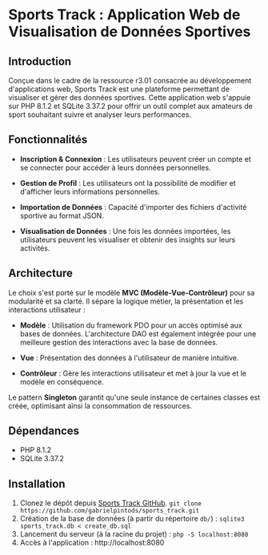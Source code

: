 # Sports Track : Application Web de Visualisation de Données Sportives

## Introduction

Conçue dans le cadre de la ressource r3.01 consacrée au développement d'applications web, Sports Track est une plateforme permettant de visualiser et gérer des données sportives. Cette application web s'appuie sur PHP 8.1.2 et SQLite 3.37.2 pour offrir un outil complet aux amateurs de sport souhaitant suivre et analyser leurs performances.

## Fonctionnalités

- **Inscription & Connexion** : Les utilisateurs peuvent créer un compte et se connecter pour accéder à leurs données personnelles.

- **Gestion de Profil** : Les utilisateurs ont la possibilité de modifier et d'afficher leurs informations personnelles.

- **Importation de Données** : Capacité d'importer des fichiers d'activité sportive au format JSON.

- **Visualisation de Données** : Une fois les données importées, les utilisateurs peuvent les visualiser et obtenir des insights sur leurs activités.

## Architecture

Le choix s'est porté sur le modèle **MVC (Modèle-Vue-Contrôleur)** pour sa modularité et sa clarté. Il sépare la logique métier, la présentation et les interactions utilisateur :

- **Modèle** : Utilisation du framework PDO pour un accès optimisé aux bases de données. L'architecture DAO est également intégrée pour une meilleure gestion des interactions avec la base de données.

- **Vue** : Présentation des données à l'utilisateur de manière intuitive.

- **Contrôleur** : Gère les interactions utilisateur et met à jour la vue et le modèle en conséquence.

Le pattern **Singleton** garantit qu'une seule instance de certaines classes est créée, optimisant ainsi la consommation de ressources.

## Dépendances

- PHP 8.1.2
- SQLite 3.37.2

## Installation

1. Clonez le dépôt depuis [Sports Track GitHub](URL_DU_REPO). `git clone https://github.com/gabrielpintods/sports_track.git`
2. Création de la base de données (à partir du répertoire `db/`) : `sqlite3 sports_track.db < create_db.sql`
3. Lancement du serveur (à la racine du projet) : `php -S localhost:8080`
4. Accès à l'application : http://localhost:8080

